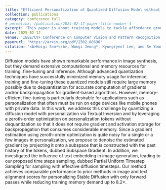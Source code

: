 ```yaml
---
title: "Efficient Personalization of Quantized Diffusion Model without Backpropagation"
collection: publications
category: conference_full
# permalink: /publication/2024-02-17-paper-title-number-4
excerpt: 'This paper is about training models to tackle affordance grounding with weakly supervised learning.'
date: 2025-02-12
venue: 'IEEE/CVF Conference on Computer Vision and Pattern Recognition (CVPR)'
paperurl: 'https://arxiv.org/pdf/2502.08690'
citation: '<b>Hoigi Seo*</b>, Wongi Jeong*, Kyungryeol Lee, and Se Young Chun. (* co-first author)'
---
```


Diffusion models have shown remarkable performance in image synthesis, but they demand extensive computational and memory resources for training, fine-tuning and inference. Although advanced quantization techniques have successfully minimized memory usage for inference, training and fine-tuning these quantized models still require large memory possibly due to dequantization for accurate computation of gradients and/or backpropagation for gradient-based algorithms. However, memory-efficient fine-tuning is particularly desirable for applications such as personalization that often must be run on edge devices like mobile phones with private data. In this work, we address this challenge by quantizing a diffusion model with personalization via Textual Inversion and by leveraging a zeroth-order optimization on personalization tokens without dequantization so that it does not require gradient and activation storage for backpropagation that consumes considerable memory. Since a gradient estimation using zeroth-order optimization is quite noisy for a single or a few images in personalization, we propose to denoise the estimated gradient by projecting it onto a subspace that is constructed with the past history of the tokens, dubbed Subspace Gradient. In addition, we investigated the influence of text embedding in image generation, leading to our proposed time steps sampling, dubbed Partial Uniform Timestep Sampling for sampling with effective diffusion timesteps. Our method achieves comparable performance to prior methods in image and text alignment scores for personalizing Stable Diffusion with only forward passes while reducing training memory demand up to $8.2\times$.
